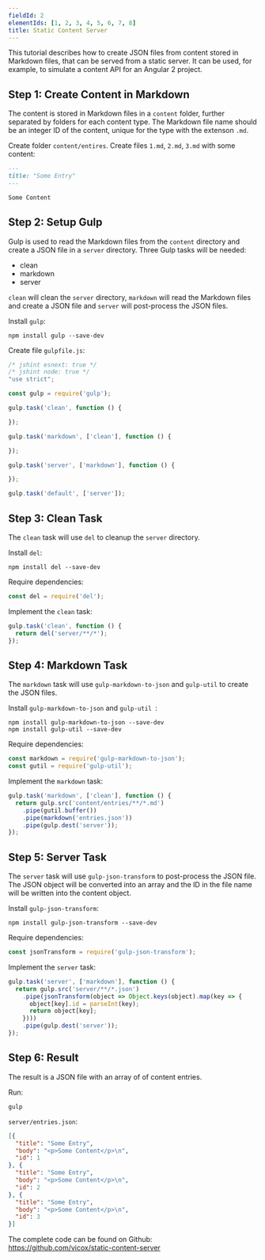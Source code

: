 ```yaml
---
fieldId: 2
elementIds: [1, 2, 3, 4, 5, 6, 7, 8]
title: Static Content Server
---
```


This tutorial describes how to create JSON files from content stored in Markdown
files, that can be served from a static server. It can be used, for example, to
simulate a content API for an Angular 2 project.

## Step 1: Create Content in Markdown

The content is stored in Markdown files in a `content` folder, further separated
by folders for each content type. The Markdown file name should be an integer ID
of the content, unique for the type with the extenson `.md`.

Create folder `content/entires`.
Create files `1.md`, `2.md`, `3.md` with some content:

```markdown
---
title: "Some Entry"
---

Some Content
```


## Step 2: Setup Gulp

Gulp is used to read the Markdown files from the `content` directory and create
a JSON file in a `server` directory. Three Gulp tasks will be needed:

* clean
* markdown
* server

`clean` will clean the `server` directory, `markdown` will read the Markdown
files and create a JSON file and `server` will post-process the JSON files.

Install `gulp`:

```shell
npm install gulp --save-dev
```

Create file `gulpfile.js`:

```javascript
/* jshint esnext: true */
/* jshint node: true */
"use strict";

const gulp = require('gulp');

gulp.task('clean', function () {

});

gulp.task('markdown', ['clean'], function () {

});

gulp.task('server', ['markdown'], function () {

});

gulp.task('default', ['server']);
```


## Step 3: Clean Task

The `clean` task will use `del` to cleanup the `server` directory.

Install `del`:
```shell
npm install del --save-dev
```

Require dependencies:

```javascript
const del = require('del');
```

Implement the `clean` task:

```javascript
gulp.task('clean', function () {
  return del('server/**/*');
});
```


## Step 4: Markdown Task

The `markdown` task will use `gulp-markdown-to-json` and `gulp-util` to create
the JSON files.

Install `gulp-markdown-to-json` and `gulp-util `:

```shell
npm install gulp-markdown-to-json --save-dev
npm install gulp-util --save-dev
```

Require dependencies:

```javascript
const markdown = require('gulp-markdown-to-json');
const gutil = require('gulp-util');
```

Implement the `markdown` task:

```javascript
gulp.task('markdown', ['clean'], function () {
  return gulp.src('content/entries/**/*.md')
    .pipe(gutil.buffer())
    .pipe(markdown('entries.json'))
    .pipe(gulp.dest('server'));
});
```


## Step 5: Server Task

The `server` task will use `gulp-json-transform` to post-process the JSON file.
The JSON object will be converted into an array and the ID in the file name will
be written into the content object.

Install `gulp-json-transform`:

```shell
npm install gulp-json-transform --save-dev
```

Require dependencies:

```javascript
const jsonTransform = require('gulp-json-transform');
```

Implement the `server` task:

```javascript
gulp.task('server', ['markdown'], function () {
  return gulp.src('server/**/*.json')
    .pipe(jsonTransform(object => Object.keys(object).map(key => {
      object[key].id = parseInt(key);
      return object[key];
    })))
    .pipe(gulp.dest('server'));
});
```


## Step 6: Result

The result is a JSON file with an array of of content entries.

Run:

```shell
gulp
```

`server/entries.json`:

```json
[{
  "title": "Some Entry",
  "body": "<p>Some Content</p>\n",
  "id": 1
}, {
  "title": "Some Entry",
  "body": "<p>Some Content</p>\n",
  "id": 2
}, {
  "title": "Some Entry",
  "body": "<p>Some Content</p>\n",
  "id": 3
}]
```

The complete code can be found on Github: https://github.com/vicox/static-content-server
